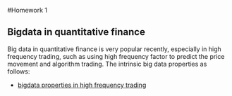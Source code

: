 #Homework 1 

## Bigdata in quantitative finance
  Big data in quantitative finance is very popular recently, especially in high frequency trading, such as using high frequency factor
to predict the price movement and algorithm trading. The intrinsic big data properties as follows:
* [bigdata properties in high frequency trading](https://github.com/Johnxinlei/PHBS_BigData_2019/blob/master/Bigdata%20properties%20in%20HFT.png)
